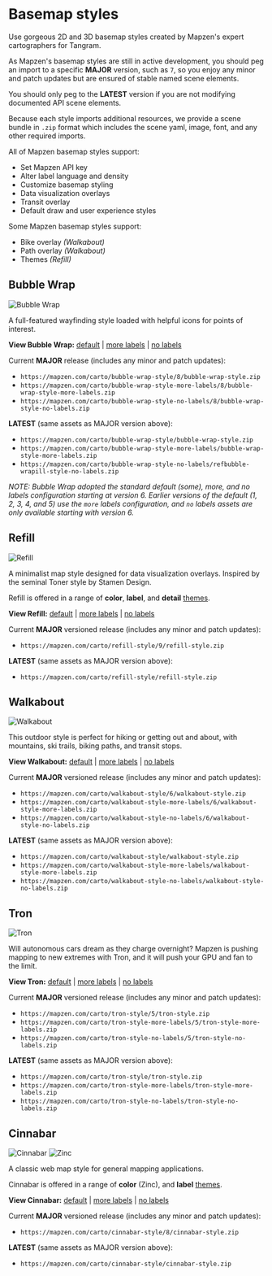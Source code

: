 # Basemap styles

Use gorgeous 2D and 3D basemap styles created by Mapzen's expert cartographers for Tangram.

As Mapzen's basemap styles are still in active development, you should peg an import to a specific **MAJOR** version, such as `7`, so you enjoy any minor and patch updates but are ensured of stable named scene elements.

You should only peg to the **LATEST** version if you are not modifying documented API scene elements.

Because each style imports additional resources, we provide a scene bundle in `.zip` format which includes the scene yaml, image, font, and any other required imports.

All of Mapzen basemap styles support:

* Set Mapzen API key
* Alter label language and density
* Customize basemap styling
* Data visualization overlays
* Transit overlay
* Default draw and user experience styles

Some Mapzen basemap styles support:

* Bike overlay _(Walkabout)_
* Path overlay _(Walkabout)_
* Themes _(Refill)_


## Bubble Wrap

![Bubble Wrap](./img/bubble-wrap-style.png)

A full-featured wayfinding style loaded with helpful icons for points of interest.

**View Bubble Wrap:** [default](https://mapzen.com/products/maps/bubble-wrap) | [more labels](https://mapzen.com/products/maps/bubble-wrap/more-labels) | [no labels](https://mapzen.com/products/maps/bubble-wrap/no-labels)

Current **MAJOR** release (includes any minor and patch updates):

* `https://mapzen.com/carto/bubble-wrap-style/8/bubble-wrap-style.zip`
* `https://mapzen.com/carto/bubble-wrap-style-more-labels/8/bubble-wrap-style-more-labels.zip`
* `https://mapzen.com/carto/bubble-wrap-style-no-labels/8/bubble-wrap-style-no-labels.zip`

**LATEST** (same assets as MAJOR version above):

* `https://mapzen.com/carto/bubble-wrap-style/bubble-wrap-style.zip`
* `https://mapzen.com/carto/bubble-wrap-style-more-labels/bubble-wrap-style-more-labels.zip`
* `https://mapzen.com/carto/bubble-wrap-style-no-labels/refbubble-wrapill-style-no-labels.zip`

_NOTE: Bubble Wrap adopted the standard default (some), more, and no labels configuration
 starting at version 6. Earlier versions of the default (1, 2, 3, 4, and 5) use the `more`
 labels configuration, and `no` labels assets are only available starting with version 6._

## Refill

![Refill](./img/refill-style.png)

A minimalist map style designed for data visualization overlays. Inspired by the seminal Toner style by Stamen Design.

Refill is offered in a range of **color**, **label**, and **detail** [themes](themes.md).

**View Refill:** [default](https://mapzen.com/products/maps/refill) | [more labels](https://mapzen.com/products/maps/refill/more-labels) | [no labels](https://mapzen.com/products/maps/refill/no-labels)

Current **MAJOR** versioned release (includes any minor and patch updates):

* `https://mapzen.com/carto/refill-style/9/refill-style.zip`

**LATEST** (same assets as MAJOR version above):

* `https://mapzen.com/carto/refill-style/refill-style.zip`

## Walkabout

![Walkabout](./img/walkabout-style.png)

This outdoor style is perfect for hiking or getting out and about, with mountains, ski trails, biking paths, and transit stops.

**View Walkabout:** [default](https://mapzen.com/products/maps/walkabout) | [more labels](https://mapzen.com/products/maps/walkabout/more-labels) | [no labels](https://mapzen.com/products/maps/walkabout/no-labels)

Current **MAJOR** versioned release (includes any minor and patch updates):

* `https://mapzen.com/carto/walkabout-style/6/walkabout-style.zip`
* `https://mapzen.com/carto/walkabout-style-more-labels/6/walkabout-style-more-labels.zip`
* `https://mapzen.com/carto/walkabout-style-no-labels/6/walkabout-style-no-labels.zip`

**LATEST** (same assets as MAJOR version above):

* `https://mapzen.com/carto/walkabout-style/walkabout-style.zip`
* `https://mapzen.com/carto/walkabout-style-more-labels/walkabout-style-more-labels.zip`
* `https://mapzen.com/carto/walkabout-style-no-labels/walkabout-style-no-labels.zip`

## Tron

![Tron](./img/tron-style.gif)

Will autonomous cars dream as they charge overnight? Mapzen is pushing mapping to new extremes with Tron, and it will push your GPU and fan to the limit.

**View Tron:** [default](https://mapzen.com/products/maps/tron) | [more labels](https://mapzen.com/products/maps/tron/more-labels) | [no labels](https://mapzen.com/products/maps/tron/no-labels)

Current **MAJOR** versioned release (includes any minor and patch updates):

* `https://mapzen.com/carto/tron-style/5/tron-style.zip`
* `https://mapzen.com/carto/tron-style-more-labels/5/tron-style-more-labels.zip`
* `https://mapzen.com/carto/tron-style-no-labels/5/tron-style-no-labels.zip`

**LATEST** (same assets as MAJOR version above):

* `https://mapzen.com/carto/tron-style/tron-style.zip`
* `https://mapzen.com/carto/tron-style-more-labels/tron-style-more-labels.zip`
* `https://mapzen.com/carto/tron-style-no-labels/tron-style-no-labels.zip`

## Cinnabar

![Cinnabar](./img/cinnabar-style.png)
![Zinc](./img/zinc-style.png)

A classic web map style for general mapping applications.

Cinnabar is offered in a range of **color** (Zinc), and **label** [themes](themes.md).

**View Cinnabar:** [default](https://mapzen.com/products/maps/cinnabar) | [more labels](https://mapzen.com/products/maps/cinnabar/more-labels) | [no labels](https://mapzen.com/products/maps/cinnabar/no-labels)

Current **MAJOR** versioned release (includes any minor and patch updates):

* `https://mapzen.com/carto/cinnabar-style/8/cinnabar-style.zip`

**LATEST** (same assets as MAJOR version above):

* `https://mapzen.com/carto/cinnabar-style/cinnabar-style.zip`



